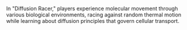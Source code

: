 In "Diffusion Racer," players experience molecular movement through various biological environments, racing against random thermal motion while learning about diffusion principles that govern cellular transport.
